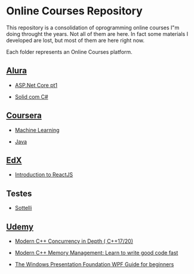 # Online Courses Repository

This repository is a consolidation of oprogramming online courses I"m doing throught the years. Not all of them are here. In fact some materials I developed are lost, but most of them are here right now. 

Each folder represents an Online Courses platform.

## [Alura](https://www.alura.com.br/) 

* [ASP.Net Core pt1](Alura/ASP.Net-Core-pt1/)

* [Solid com C#](Alura/Solid-com-C#/)


## [Coursera](https://pt.coursera.org/)


* [Machine Learning](Coursera/MachineLearning-Stanford/)

* [Java](Coursera/MachineLearning-Stanford/)


## [EdX](https://www.edx.org/)

* [Introduction to ReactJS](Coursera/Introduction-to-ReactJS/)


## Testes

* [Sottelli](Testes/Sottelli/)


## [Udemy](https://www.udemy.com/)

* [Modern C++ Concurrency in Depth ( C++17/20)](Udemy/Modern-Cpp-Concurrency-in-Depth/)

* [Modern C++ Memory Management: Learn to write good code fast](Udemy/Modern-Cpp-Memory-Management/)

* [The Windows Presentation Foundation WPF Guide for beginners](Udemy/WPFGuideForBeginners/)








